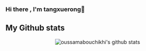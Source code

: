 ### Hi there , I'm  tangxuerong👋

## My Github stats
<p align='center'>
  <img align="center" src="https://github-readme-stats.vercel.app/api?username=github307896154&bg_color=071A2C&icon_color=4194FD&show_icons=true&count_private=true&theme=tokyonight&line_height=27&text_color=FFFFFF" alt="oussamabouchikhi's github stats"/>
</p>

